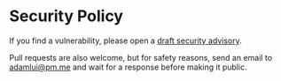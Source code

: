 # Security Policy

If you find a vulnerability, please open a [draft security advisory](https://github.com/adamlui/github-star-history/security/advisories/new).

Pull requests are also welcome, but for safety reasons, send an email to adamlui@pm.me and wait for a response before making it public.
